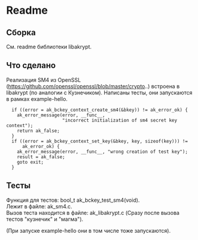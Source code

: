 # Readme

## Сборка

См. readme библиотеки libakrypt.

## Что сделано

Реализация SM4 из OpenSSL (https://github.com/openssl/openssl/blob/master/crypto..) встроена в libakrypt (по аналогии с Кузнечиком). Написаны тесты, они запускаются в рамках example-hello.
```/* 1. Создаем контекст ключа алгоритма SM4 и устанавливаем значение ключа */
  if ((error = ak_bckey_context_create_sm4(&bkey)) != ak_error_ok) {
    ak_error_message(error, __func__,
                     "incorrect initialization of sm4 secret key context");
    return ak_false;
  }
  if ((error = ak_bckey_context_set_key(&bkey, key, sizeof(key))) !=
      ak_error_ok) {
    ak_error_message(error, __func__, "wrong creation of test key");
    result = ak_false;
    goto exit;
  }
```

## Тесты

Функция для тестов: bool_t ak_bckey_test_sm4(void).<br/>
Лежит в файле: ak_sm4.c.<br/>
Вызов теста находится в файле: ak_libakrypt.c (Сразу после вызова тестов "кузнечик" и "магма").<br/>

(При запуске example-hello они в том числе тоже запускаются).
